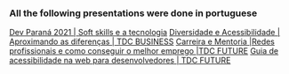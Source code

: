 ### All the following presentations were done in portuguese

[Dev Paraná 2021 | Soft skills e a tecnologia](https://www.youtube.com/watch?v=fiKr-WwaS20&t=934s)
[Diversidade e Acessibilidade | Aproximando as diferenças | TDC BUSINESS](https://www.youtube.com/watch?v=fiKr-WwaS20&t=934s)
[Carreira e Mentoria |Redes profissionais e como conseguir o melhor emprego |TDC FUTURE](https://www.youtube.com/watch?v=cT6Tc3jAb00)
[Guia de acessibilidade na web para desenvolvedores | TDC FUTURE](https://www.youtube.com/watch?v=e9vvSU-PFtQ)
